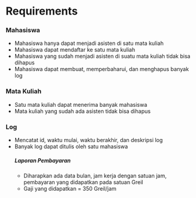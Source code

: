 # Requirements

### Mahasiswa
* Mahasiswa hanya dapat menjadi asisten di satu mata kuliah
* Mahasiswa dapat mendaftar ke satu mata kuliah
* Mahasiswa yang sudah menjadi asisten di suatu mata kuliah tidak bisa dihapus
* Mahasiswa dapat membuat, memperbaharui, dan menghapus banyak log
### Mata Kuliah
* Satu mata kuliah dapat menerima banyak mahasiswa
* Mata kuliah yang sudah ada asisten tidak bisa dihapus
### Log
* Mencatat id, waktu mulai, waktu berakhir, dan deskripsi log
* Banyak log dapat ditulis oleh satu mahasiswa
    ##### Laporan Pembayaran
    * Diharapkan ada data bulan, jam kerja dengan satuan jam, pembayaran yang didapatkan pada satuan Greil
    * Gaji yang didapatkan = 350 Greil/jam